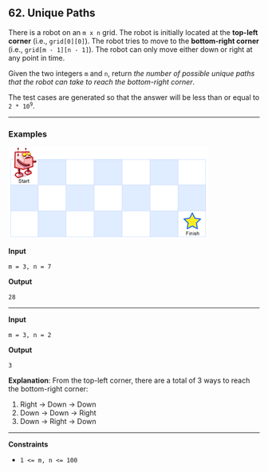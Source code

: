 ## 62. Unique Paths

There is a robot on an `m x n` grid. The robot is initially located at the **top-left corner** (i.e., `grid[0][0]`). The robot tries to move to the **bottom-right corner** (i.e., `grid[m - 1][n - 1]`). The robot can only move either down or right at any point in time.

Given the two integers `m` and `n`, return *the number of possible unique paths that the robot can take to reach the bottom-right corner*.

The test cases are generated so that the answer will be less than or equal to <code>2 * 10<sup>9</sup></code>.

---

### Examples

![Robot Maze](robot_maze.png)

**Input**
```
m = 3, n = 7
```

**Output**
```
28
```

---

**Input**
```
m = 3, n = 2
```

**Output**
```
3
```

**Explanation**: From the top-left corner, there are a total of 3 ways to reach the bottom-right corner:
1. Right -> Down -> Down
2. Down -> Down -> Right
3. Down -> Right -> Down

---

**Constraints**
* <code>1 <= m, n <= 100</code>
